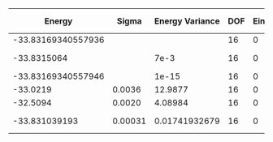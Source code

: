 | Energy             | Sigma   | Energy Variance | DOF | Einf | Method                                                  | Data Repository |
|--------------------|---------|-----------------|-----|------|---------------------------------------------------------|-----------------|
| -33.83169340557936 |         |                 | 16  | 0    | Exact diagonalization                                   |                 |
| -33.8315064        |         | 7e-3            | 16  | 0    | VQE + symm. circuit (64 pars., exact grad, statevector) |                 |
| -33.83169340557946 |         | 1e-15           | 16  | 0    | DMRG (bond dimension = 256)                             |                 |
| -33.0219           | 0.0036  | 12.9877         | 16  | 0    | RBM (alpha = 1)                                         |                 |
| -32.5094           | 0.0020  | 4.08984         | 16  | 0    | Jastrow baseline                                        |                 |
| -33.831039193      | 0.00031 | 0.01741932679   | 16  | 0    | ClebschTree (10.1103/PhysRevB.104.045123)               |                 |
